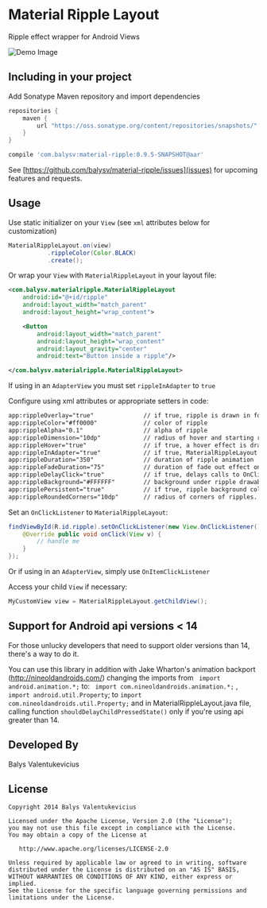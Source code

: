 Material Ripple Layout
===============

Ripple effect wrapper for Android Views

![Demo Image][1]

Including in your project
-------------------------

Add Sonatype Maven repository and import dependencies

```groovy
repositories {
    maven {
        url "https://oss.sonatype.org/content/repositories/snapshots/"
    }
}

compile 'com.balysv:material-ripple:0.9.5-SNAPSHOT@aar'
```

See [https://github.com/balysv/material-ripple/issues](issues) for upcoming features and requests.

Usage
-----

Use static initializer on your `View` (see `xml` attributes below for customization)

```java
MaterialRippleLayout.on(view)
           .rippleColor(Color.BLACK)
           .create();
```

Or wrap your `View` with `MaterialRippleLayout` in your layout file:

```xml
<com.balysv.materialripple.MaterialRippleLayout
    android:id="@+id/ripple"
    android:layout_width="match_parent"
    android:layout_height="wrap_content">

    <Button
        android:layout_width="match_parent"
        android:layout_height="wrap_content"
        android:layout_gravity="center"
        android:text="Button inside a ripple"/>

</com.balysv.materialripple.MaterialRippleLayout>
```

If using in an `AdapterView` you must set `rippleInAdapter` to `true`


Configure using xml attributes or appropriate setters in code:

```xml
app:rippleOverlay="true"              // if true, ripple is drawn in foreground; false - background
app:rippleColor="#ff0000"             // color of ripple
app:rippleAlpha="0.1"                 // alpha of ripple
app:rippleDimension="10dp"            // radius of hover and starting ripple
app:rippleHover="true"                // if true, a hover effect is drawn when view is touched
app:rippleInAdapter="true"            // if true, MaterialRippleLayout will optimize for use in AdapterViews
app:rippleDuration="350"              // duration of ripple animation
app:rippleFadeDuration="75"           // duration of fade out effect on ripple
app:rippleDelayClick="true"           // if true, delays calls to OnClickListeners until ripple effect ends
app:rippleBackground="#FFFFFF"        // background under ripple drawable; used with rippleOverlay="false"
app:ripplePersistent="true"           // if true, ripple background color persists after animation, until setRadius(0) is called
app:rippleRoundedCorners="10dp"       // radius of corners of ripples. Note: it uses software rendering pipeline for API 17 and below
```

Set an `OnClickListener` to `MaterialRippleLayout`:

```java
findViewById(R.id.ripple).setOnClickListener(new View.OnClickListener() {
    @Override public void onClick(View v) {
        // handle me 
    }
});
```

Or if using in an `AdapterView`, simply use `OnItemClickListener`

Access your child `View` if necessary:

```java
MyCustomView view = MaterialRippleLayout.getChildView();
```

Support for Android api versions <  14 
-----

For those unlucky developers that need to support older versions than 14, there's a way to do it.

You can use this library in addition with Jake Wharton's animation backport (http://nineoldandroids.com/) changing the imports from ` import android.animation.*;` to: ` import com.nineoldandroids.animation.*;` ,
`import android.util.Property`; to   `import com.nineoldandroids.util.Property;` and in MaterialRippleLayout.java file, calling function `shouldDelayChildPressedState()`  only if you're using api greater than 14.


Developed By
--------------------
Balys Valentukevicius

License
-----------

```
Copyright 2014 Balys Valentukevicius

Licensed under the Apache License, Version 2.0 (the "License");
you may not use this file except in compliance with the License.
You may obtain a copy of the License at

   http://www.apache.org/licenses/LICENSE-2.0

Unless required by applicable law or agreed to in writing, software
distributed under the License is distributed on an "AS IS" BASIS,
WITHOUT WARRANTIES OR CONDITIONS OF ANY KIND, either express or implied.
See the License for the specific language governing permissions and
limitations under the License.
```

[1]: https://raw.github.com/balysv/material-ripple/master/art/demo.gif
